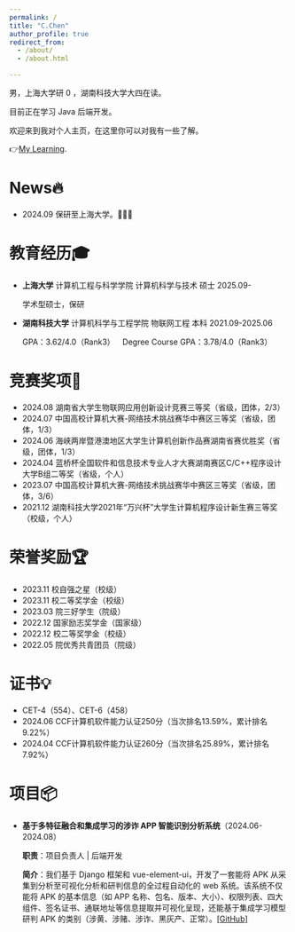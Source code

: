 ```yaml
---
permalink: /
title: "C.Chen"
author_profile: true
redirect_from: 
  - /about/
  - /about.html

---
```


男，上海大学研 0 ，湖南科技大学大四在读。

目前正在学习 Java 后端开发。

欢迎来到我对个人主页，在这里你可以对我有一些了解。

👉[My Learning](https://github.com/6bananas/Learning).

# News🔥

- 2024.09 保研至上海大学。🎉🎉🎉

# 教育经历🎓

- __上海大学__ 计算机工程与科学学院 计算机科学与技术 硕士 2025.09-

  学术型硕士，保研

- __湖南科技大学__ 计算机科学与工程学院 物联网工程 本科 2021.09-2025.06

  GPA：3.62/4.0（Rank3）&emsp;Degree Course GPA：3.78/4.0（Rank3）

# 竞赛奖项🏅

- 2024.08 湖南省大学生物联网应用创新设计竞赛三等奖（省级，团体，2/3）
- 2024.07 中国高校计算机大赛-网络技术挑战赛华中赛区三等奖（省级，团体，1/3）
- 2024.06 海峡两岸暨港澳地区大学生计算机创新作品赛湖南省赛优胜奖（省级，团体，1/3）
- 2024.04 蓝桥杯全国软件和信息技术专业人才大赛湖南赛区C/C++程序设计大学B组二等奖（省级，个人）
- 2023.07 中国高校计算机大赛-网络技术挑战赛华中赛区三等奖（省级，团体，3/6）
- 2021.12 湖南科技大学2021年“万兴杯”大学生计算机程序设计新生赛三等奖（校级，个人）

# 荣誉奖励🏆

- 2023.11 校自强之星（校级）
- 2023.11 校二等奖学金（校级）
- 2023.03 院三好学生（院级）
- 2022.12 国家励志奖学金（国家级）
- 2022.12 校二等奖学金（校级）
- 2022.05 院优秀共青团员（院级）

# 证书💡

- CET-4（554）、CET-6（458）
- 2024.06 CCF计算机软件能力认证250分（当次排名13.59%，累计排名9.22%）
- 2024.04 CCF计算机软件能力认证260分（当次排名25.89%，累计排名7.92%）

# 项目📦

- __基于多特征融合和集成学习的涉诈 APP 智能识别分析系统__（2024.06-2024.08）

  **职责**：项目负责人 | 后端开发

  **简介**：我们基于 Django 框架和 vue-element-ui，开发了一套能将 APK 从采集到分析至可视化分析和研判信息的全过程自动化的 web 系统。该系统不仅能将 APK 的基本信息（如 APP 名称、包名、版本、大小）、权限列表、四大组件、签名证书、通联地址等信息提取并可视化呈现，还能基于集成学习模型研判 APK 的类别（涉黄、涉赌、涉诈、黑灰产、正常）。[[GitHub]](https://github.com/6bananas/AppAnalysisSystem)
